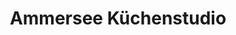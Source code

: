---
title: "Ammersee Küchenstudio"
url: /diessen-am-ammersee/ammersee-kuechenstudio/
shop: Küchen
---